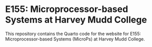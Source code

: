 # E155: Microprocessor-based Systems at Harvey Mudd College

This repository contains the Quarto code for the website for E155: Microprocessor-based Systems (MicroPs) at Harvey Mudd College.
